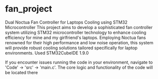 # fan_project
Dual Noctua Fan Controller for Laptops Cooling using STM32 Microcontroller
This project aims to develop a sophisticated fan controller system utilizing STM32 microcontroller technology to enhance cooling efficiency for mine and my girlfriend's laptops. Employing Noctua fans renowned for their high performance and low noise operation, this system will provide robust cooling solutions tailored specifically for laptop environments.
Used STM32CubeIDE 1.9.0

If you encounter issues running the code in your environment, navigate to 'Code' -> 'src' -> 'main.c'. The core logic and functionality of the code will be located there
